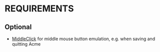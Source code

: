 # REQUIREMENTS

<!-- * packer with [boot_command_reboot](https://github.com/mcandre/packer/tree/boot_command_reboot) patch -->

## Optional

* [MiddleClick](https://rouge41.com/labs/) for middle mouse button emulation, e.g. when saving and quitting Acme
